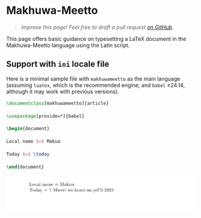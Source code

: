 # Makhuwa-Meetto

<blockquote>
  <p><em>Improve this page! Feel free to draft a pull request <a href="https://github.com/latex3/babel/tree/docs/docs">on GitHub</a></em>.</p>
</blockquote>

This page offers basic guidance on typesetting a LaTeX document in the
Makhuwa-Meetto language using the Latin script.

## Support with `ini` locale file

Here is a minimal sample file with `makhuwameetto` as the main language
(assuming `luatex`, which is the recommended engine, and `babel` ≥24.14,
although it may work with previous versions).

```tex
\documentclass[makhuwameetto]{article}

\usepackage[provide=*]{babel}

\begin{document}

Local name $=$ Makua

Today $=$ \today

\end{document}
```

![](../media/locale-makhuwameetto.png)